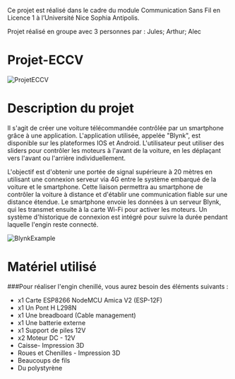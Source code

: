 
Ce projet est réalisé dans le cadre du module Communication Sans Fil en Licence 1 à l’Université
Nice Sophia Antipolis.

Projet réalisé en groupe avec 3 personnes par : Jules; Arthur; Alec

# Projet-ECCV

![ProjetECCV](https://media.discordapp.net/attachments/1073556996273471528/1113842767697809460/IMG_7086.png?width=566&height=403)

# Description du projet

Il s'agit de créer une voiture télécommandée contrôlée par un smartphone grâce à une application. L'application utilisée, appelée "Blynk", est disponible sur les plateformes IOS et Android. L'utilisateur peut utiliser des sliders pour contrôler les moteurs à l'avant de la voiture, en les déplaçant vers l'avant ou l'arrière individuellement.

L'objectif est d'obtenir une portée de signal supérieure à 20 mètres en utilisant une connexion serveur via 4G entre le système embarqué de la voiture et le smartphone. Cette liaison permettra au smartphone de contrôler la voiture à distance et d'établir une communication fiable sur une distance étendue. Le smartphone envoie les données à un serveur Blynk, qui les transmet ensuite à la carte Wi-Fi pour activer les moteurs. Un système d'historique de connexion est intégré pour suivre la durée pendant laquelle l'engin reste connecté.

![BlynkExample](https://cdn.discordapp.com/attachments/1073556996273471528/1113856982949052457/architecture.png)

# Matériel utilisé

###Pour réaliser l'engin chenillé, vous aurez besoin des éléments suivants :
- x1 Carte ESP8266 NodeMCU Amica V2 (ESP-12F)
- x1 Un Pont H L298N
- x1 Une breadboard (Cable management)
- x1 Une batterie externe
- x1 Support de piles 12V
- x2 Moteur DC - 12V
- Caisse- Impression 3D
- Roues et Chenilles - Impression 3D
- Beaucoups de fils
- Du polystyrène
